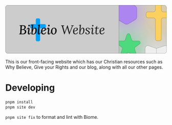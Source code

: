 ![banner](/.github/assets/gh-website.png)

This is our front-facing website which has our Christian resources such as Why Believe, Give your Rights and our blog, along with all our other pages.

# Developing

```bash
pnpm install
pnpm site dev
```

`pnpm site fix` to format and lint with Biome.
